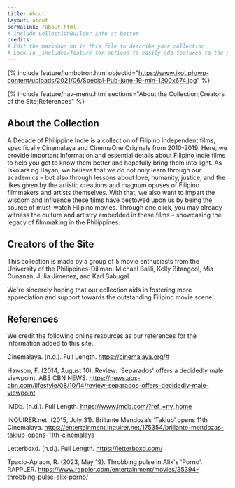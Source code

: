 ```yaml
---
title: About
layout: about
permalink: /about.html
# include CollectionBuilder info at bottom
credits:
# Edit the markdown on in this file to describe your collection
# Look in _includes/feature for options to easily add features to the page
---
```


{% include feature/jumbotron.html objectid="https://www.ikot.ph/wp-content/uploads/2021/06/Special-Pub-june-19-min-1200x674.jpg" %}

{% include feature/nav-menu.html sections="About the Collection;Creators of the Site;References" %}

## About the Collection

A Decade of Philippine Indie is a collection of Filipino independent films, specifically Cinemalaya and CinemaOne Originals from 2010-2019. Here, we provide important information and essential details about Filipino indie films to help you get to know them better and hopefully bring them into light. As Iskolars ng Bayan, we believe that we do not only learn through our academics – but also through lessons about love, humanity, justice, and the likes given by the artistic creations and magnum opuses of Filipino filmmakers and artists themselves. With that, we also want to impart the wisdom and influence these films have bestowed upon us by being the source of must-watch Filipino movies. Through one click, you may already witness the culture and artistry embedded in these films – showcasing the legacy of filmmaking in the Philippines.

## Creators of the Site

This collection is made by a group of 5 movie enthusiasts from the University of the Philippines-Diliman: Michael Balili, Kelly Bitangcol, Mia Cunanan, Julia Jimenez, and Karl Sabugal. 

We're sincerely hoping that our collection aids in fostering more appreciation and support towards the outstanding Filipino movie scene!

<!-- IMPORTANT!!! DELETE this comment and the include below when you are finished editing this page for your collection. The include below introduces about page features. They will show up on your collection's about page until you delete it.  -->

## References

We credit the following online resources as our references for the information added to this site.

Cinemalaya. (n.d.). Full Length. https://cinemalaya.org/#

Hawson, F. (2014, August 10). Review: 'Separados' offers a decidedly male viewpoint. ABS CBN NEWS. https://news.abs-cbn.com/lifestyle/08/10/14/review-separados-offers-decidedly-male-viewpoint

IMDb. (n.d.). Full Length. https://www.imdb.com/?ref_=nv_home

INQUIRER.net. (2015, July 31). Brillante Mendoza’s ‘Taklub’ opens 11th Cinemalaya. https://entertainment.inquirer.net/175354/brillante-mendozas-taklub-opens-11th-cinemalaya

Letterboxd. (n.d.). Full Length. https://letterboxd.com/

Tpacio-Aplaon, R. (2023, May 19). Throbbing pulse in Alix's 'Porno'. RAPPLER. https://www.rappler.com/entertainment/movies/35394-throbbing-pulse-alix-porno/


